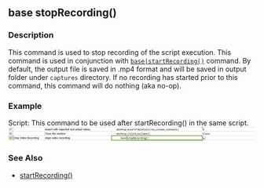 ## <span class="command-type">base</span>&nbsp;<span class="command">stopRecording()</span>

### Description

This command is used to stop recording of the script execution. This command is used in conjunction with 
[`base|startRecording()`](startRecording().html) command. By default, the output file is saved in .mp4 format and 
will be saved in output folder under `captures` directory.  If no recording has started prior to this command, this 
command will do nothing (aka no-op).


### Example
Script: This command to be used after startRecording() in the same script.
![](image/stopRecording_02.png)


### See Also
* [startRecording()](startRecording().html)
